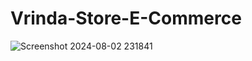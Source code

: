 # Vrinda-Store-E-Commerce
![Screenshot 2024-08-02 231841](https://github.com/user-attachments/assets/5bbbec9e-f12b-4e65-9583-9aa92d54d099)
